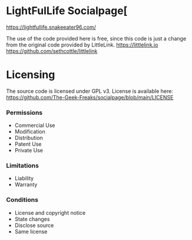 # LightFulLife Socialpage[
https://lightfullife.snakeeater96.com/

The use of the code provided here is free, since this code is just a change from the original code provided by LittleLink.
https://littlelink.io
https://github.com/sethcottle/littlelink

# Licensing
The source code is licensed under GPL v3. License is available here: https://github.com/The-Geek-Freaks/socialpage/blob/main/LICENSE

### Permissions
- Commercial Use
- Modification
- Distribution
- Patent Use
- Private Use

### Limitations
- Liability
- Warranty 

### Conditions
- License and copyright notice
- State changes
- Disclose source
- Same license
